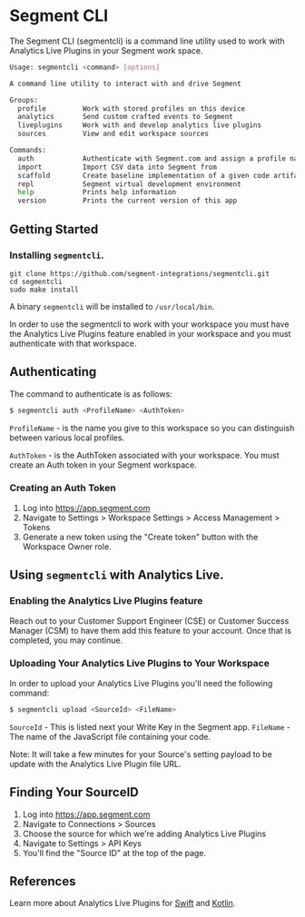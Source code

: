 # Segment CLI

The Segment CLI (segmentcli) is a command line utility used to work with Analytics
Live Plugins in your Segment work space.

```bash
Usage: segmentcli <command> [options]

A command line utility to interact with and drive Segment

Groups:
  profile         Work with stored profiles on this device
  analytics       Send custom crafted events to Segment
  liveplugins     Work with and develop analytics live plugins
  sources         View and edit workspace sources

Commands:
  auth            Authenticate with Segment.com and assign a profile name
  import          Import CSV data into Segment from
  scaffold        Create baseline implementation of a given code artifact
  repl            Segment virtual development environment
  help            Prints help information
  version         Prints the current version of this app
```

## Getting Started

### Installing `segmentcli`.

```
git clone https://github.com/segment-integrations/segmentcli.git
cd segmentcli
sudo make install
```

A binary `segmentcli` will be installed to `/usr/local/bin`.

In order to use the segmentcli to work with your workspace you must have the 
Analytics Live Plugins feature enabled in your workspace and you must 
authenticate with that workspace.

## Authenticating

The command to authenticate is as follows:

```bash
$ segmentcli auth <ProfileName> <AuthToken>
```

`ProfileName` - is the name you give to this workspace so you can distinguish
between various local profiles.

`AuthToken` - is the AuthToken associated with your workspace. You must create
an Auth token in your Segment workspace.

### Creating an Auth Token

1. Log into https://app.segment.com
1. Navigate to Settings > Workspace Settings > Access Management > Tokens
1. Generate a new token using the "Create token" button with the Workspace Owner role.

## Using `segmentcli` with Analytics Live.

### Enabling the Analytics Live Plugins feature

Reach out to your Customer Support Engineer (CSE) or Customer Success Manager (CSM) 
to have them add this feature to your account.  Once that is completed, you may continue.

### Uploading Your Analytics Live Plugins to Your Workspace

In order to upload your Analytics Live Plugins you'll need the following command:

```bash
$ segmentcli upload <SourceId> <FileName>
```

`SourceId` - This is listed next your Write Key in the Segment app.
`FileName` - The name of the JavaScript file containing your code.

Note: It will take a few minutes for your Source's setting payload to be update
with the Analytics Live Plugin file URL.

## Finding Your SourceID

1. Log into https://app.segment.com
1. Navigate to Connections > Sources
1. Choose the source for which we're adding Analytics Live Plugins
1. Navigate to Settings > API Keys
1. You'll find the "Source ID" at the top of the page.


## References

Learn more about Analytics Live Plugins for [Swift](https://github.com/segment-integrations/analytics-swift-live) and [Kotlin](https://github.com/segment-integrations/analytics-swift-live).

